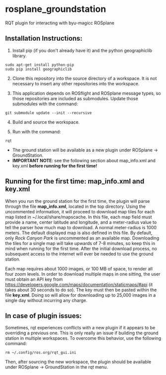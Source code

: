 # rosplane_groundstation
RQT plugin for interacting with byu-magicc ROSplane

## Installation Instructions:

1. Install pip (if you don't already have it) and the python geographiclib library.
```
sudo apt-get install python-pip
sudo pip install geographiclib
```
2. Clone this repository into the source directory of a workspace. It is not necessary to insert any other repositories into the workspace.

3. This application depends on ROSflight and ROSplane message types, so those repositories are included as submodules. Update those submodules with the command:
```
git submodule update --init --recursive
```
4. Build and source the workspace.

5. Run with the command:
```
rqt
```
- The ground station will be available as a new plugin under ROSplane -> GroundStation.
- **IMPORTANT NOTE**: see the following section about map_info.xml and key.xml **before running for the first time!**
## Running for the first time: map_info.xml and key.xml
When you run the ground station for the first time, the plugin will parse through the file **map_info.xml**, located in the top directory. Using the uncommented information, it will proceed to download map tiles for each map listed in ~/.local/share/mapscache.
In this file, each map field must provide a name, center latitude and longitude, and a meter-radius value to tell the parser how much map to download. A normal meter-radius is 1000 meters. The default displayed map is also defined in this file.
By default, only *Rock Canyon Park* is uncommented as an available map. Downloading the tiles for a single map will take upwards of 7-8 minutes, so keep this in mind when running for the first time. After the initial download process, no subsequent access to the internet will ever be needed to use the ground station.

Each map requires about 1000 images, or 100 MB of space, to render all four zoom levels. In order to download multiple maps in one sitting, the user must obtain an API key from https://developers.google.com/maps/documentation/staticmaps/#api (it takes about 30 seconds to do so).
The key must then be pasted within the file **key.xml**. Doing so will allow for downloading up to 25,000 images in a single day without incurring any charge.

## In case of plugin issues:
Sometimes, rqt experiences conflicts with a new plugin if it appears to be overriding a previous one. This is only really an issue if building the ground station in multiple workspaces. To overcome this behavior, use the following command:
```
rm ~/.config/ros.org/rqt_gui.ini
```
Then, after sourcing the new workspace, the plugin should be available under ROSplane -> GroundStation in the rqt menu.
